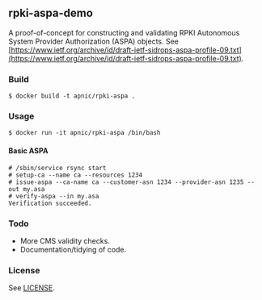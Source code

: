 ## rpki-aspa-demo

A proof-of-concept for constructing and validating RPKI Autonomous
System Provider Authorization (ASPA) objects.
See [https://www.ietf.org/archive/id/draft-ietf-sidrops-aspa-profile-09.txt](https://www.ietf.org/archive/id/draft-ietf-sidrops-aspa-profile-09.txt).

### Build

    $ docker build -t apnic/rpki-aspa .

### Usage

    $ docker run -it apnic/rpki-aspa /bin/bash

#### Basic ASPA

    # /sbin/service rsync start
    # setup-ca --name ca --resources 1234
    # issue-aspa --ca-name ca --customer-asn 1234 --provider-asn 1235 --out my.asa
    # verify-aspa --in my.asa
    Verification succeeded.

### Todo

   - More CMS validity checks.
   - Documentation/tidying of code.

### License

See [LICENSE](./LICENSE).
